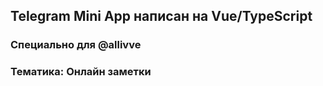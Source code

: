 ## Telegram Mini App написан на Vue/TypeScript
### Специально для @allivve
### Тематика: Онлайн заметки
